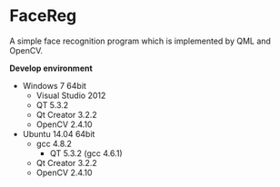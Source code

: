 FaceReg
=======

A simple face recognition program which is implemented by QML and OpenCV.

**Develop environment**

 - Windows 7 64bit
	 - Visual Studio 2012
	 - QT 5.3.2 
	 - Qt Creator 3.2.2
	 - OpenCV 2.4.10
 - Ubuntu 14.04 64bit
	 - gcc 4.8.2
         - QT 5.3.2 (gcc 4.6.1)
	 - Qt Creator 3.2.2
	 - OpenCV 2.4.10
